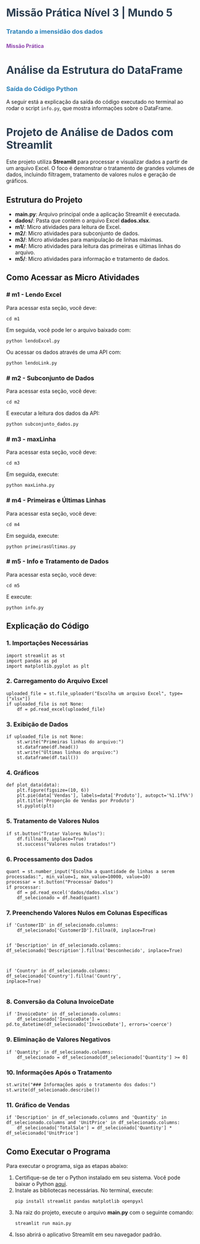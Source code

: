 <h1 style="color: #2c3e50;">Missão Prática Nível 3 | Mundo 5</h1>
<h3 style="color: #2980b9;">Tratando a imensidão dos dados</h3>
<h4 style="color: #8e44ad;">Missão Prática</h4>

<h1 style="color: #2c3e50;">Análise da Estrutura do DataFrame</h1>
<h3 style="color: #2980b9;">Saída do Código Python</h3>
<p>A seguir está a explicação da saída do código executado no terminal ao rodar o script <code>info.py</code>, que mostra informações sobre o DataFrame.</p>

<h1 style="color: #2c3e50;">Projeto de Análise de Dados com Streamlit</h1>
<p>Este projeto utiliza <strong>Streamlit</strong> para processar e visualizar dados a partir de um arquivo Excel. O foco é demonstrar o tratamento de grandes volumes de dados, incluindo filtragem, tratamento de valores nulos e geração de gráficos.</p>

<h2>Estrutura do Projeto</h2>
<ul>
    <li><strong>main.py</strong>: Arquivo principal onde a aplicação Streamlit é executada.</li>
    <li><strong>dados/</strong>: Pasta que contém o arquivo Excel <strong>dados.xlsx</strong>.</li>
    <li><strong>m1/</strong>: Micro atividades para leitura de Excel.</li>
    <li><strong>m2/</strong>: Micro atividades para subconjunto de dados.</li>
    <li><strong>m3/</strong>: Micro atividades para manipulação de linhas máximas.</li>
    <li><strong>m4/</strong>: Micro atividades para leitura das primeiras e últimas linhas do arquivo.</li>
    <li><strong>m5/</strong>: Micro atividades para informação e tratamento de dados.</li>
</ul>

<h2>Como Acessar as Micro Atividades</h2>

<h3># m1 - Lendo Excel</h3>
<p>Para acessar esta seção, você deve:</p>
<pre><code>cd m1</code></pre>
<p>Em seguida, você pode ler o arquivo baixado com:</p>
<pre><code>python lendoExcel.py</code></pre>
<p>Ou acessar os dados através de uma API com:</p>
<pre><code>python lendoLink.py</code></pre>

<h3># m2 - Subconjunto de Dados</h3>
<p>Para acessar esta seção, você deve:</p>
<pre><code>cd m2</code></pre>
<p>E executar a leitura dos dados da API:</p>
<pre><code>python subconjunto_dados.py</code></pre>

<h3># m3 - maxLinha</h3>
<p>Para acessar esta seção, você deve:</p>
<pre><code>cd m3</code></pre>
<p>Em seguida, execute:</p>
<pre><code>python maxLinha.py</code></pre>

<h3># m4 - Primeiras e Últimas Linhas</h3>
<p>Para acessar esta seção, você deve:</p>
<pre><code>cd m4</code></pre>
<p>Em seguida, execute:</p>
<pre><code>python primeirasUltimas.py</code></pre>

<h3># m5 - Info e Tratamento de Dados</h3>
<p>Para acessar esta seção, você deve:</p>
<pre><code>cd m5</code></pre>
<p>E execute:</p>
<pre><code>python info.py</code></pre>

<h2>Explicação do Código</h2>

<h3>1. Importações Necessárias</h3>
<pre><code>import streamlit as st
import pandas as pd
import matplotlib.pyplot as plt</code></pre>

<h3>2. Carregamento do Arquivo Excel</h3>
<pre><code>uploaded_file = st.file_uploader("Escolha um arquivo Excel", type=["xlsx"])
if uploaded_file is not None:
    df = pd.read_excel(uploaded_file)</code></pre>

<h3>3. Exibição de Dados</h3>
<pre><code>if uploaded_file is not None:
    st.write("Primeiras linhas do arquivo:")
    st.dataframe(df.head())
    st.write("Últimas linhas do arquivo:")
    st.dataframe(df.tail())</code></pre>

<h3>4. Gráficos</h3>
<pre><code>def plot_data(data):
    plt.figure(figsize=(10, 6))
    plt.pie(data['Vendas'], labels=data['Produto'], autopct='%1.1f%%')
    plt.title('Proporção de Vendas por Produto')
    st.pyplot(plt)</code></pre>

<h3>5. Tratamento de Valores Nulos</h3>
<pre><code>if st.button("Tratar Valores Nulos"):
    df.fillna(0, inplace=True)
    st.success("Valores nulos tratados!")</code></pre>

<h3>6. Processamento dos Dados</h3>
<pre><code>quant = st.number_input("Escolha a quantidade de linhas a serem processadas:", min_value=1, max_value=10000, value=10)
processar = st.button("Processar Dados")
if processar:
    df = pd.read_excel('dados/dados.xlsx')
    df_selecionado = df.head(quant)</code></pre>

<h3>7. Preenchendo Valores Nulos em Colunas Específicas</h3>
<pre><code>if 'CustomerID' in df_selecionado.columns:
    df_selecionado['CustomerID'].fillna(0, inplace=True)

if 'Description' in df_selecionado.columns:
df_selecionado['Description'].fillna('Desconhecido', inplace=True)

if 'Country' in df_selecionado.columns:
df_selecionado['Country'].fillna('Country', inplace=True)</code></pre>

<h3>8. Conversão da Coluna InvoiceDate</h3>
<pre><code>if 'InvoiceDate' in df_selecionado.columns:
    df_selecionado['InvoiceDate'] = pd.to_datetime(df_selecionado['InvoiceDate'], errors='coerce')</code></pre>

<h3>9. Eliminação de Valores Negativos</h3>
<pre><code>if 'Quantity' in df_selecionado.columns:
    df_selecionado = df_selecionado[df_selecionado['Quantity'] >= 0]</code></pre>

<h3>10. Informações Após o Tratamento</h3>
<pre><code>st.write("### Informações após o tratamento dos dados:")
st.write(df_selecionado.describe())</code></pre>

<h3>11. Gráfico de Vendas</h3>
<pre><code>if 'Description' in df_selecionado.columns and 'Quantity' in df_selecionado.columns and 'UnitPrice' in df_selecionado.columns:
    df_selecionado['TotalSale'] = df_selecionado['Quantity'] * df_selecionado['UnitPrice']</code></pre>

<h2>Como Executar o Programa</h2>
<p>Para executar o programa, siga as etapas abaixo:</p>
<ol>
    <li>Certifique-se de ter o Python instalado em seu sistema. Você pode baixar o Python <a href="https://www.python.org/downloads/">aqui</a>.</li>
    <li>Instale as bibliotecas necessárias. No terminal, execute:</li>
    <pre><code>pip install streamlit pandas matplotlib openpyxl</code></pre>
    <li>Na raiz do projeto, execute o arquivo <strong>main.py</strong> com o seguinte comando:</li>
    <pre><code>streamlit run main.py</code></pre>
    <li>Isso abrirá o aplicativo Streamlit em seu navegador padrão.</li>
</ol>
